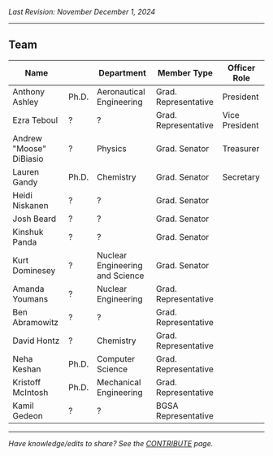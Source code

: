 _Last Revision: November December 1, 2024_

---

## Team

| Name                    |       | Department                      | Member Type          | Officer Role   |
| ----------------------- | ----- | ------------------------------- | -------------------- | -------------- |
| Anthony Ashley          | Ph.D. | Aeronautical Engineering        | Grad. Representative | President      |
| Ezra Teboul             | ?     | ?                               | Grad. Representative | Vice President |
| Andrew "Moose" DiBiasio | ?     | Physics                         | Grad. Senator        | Treasurer      |
| Lauren Gandy            | Ph.D. | Chemistry                       | Grad. Senator        | Secretary      |
| Heidi Niskanen          | ?     | ?                               | Grad. Senator        |                |
| Josh Beard              | ?     | ?                               | Grad. Senator        |                |
| Kinshuk Panda           | ?     | ?                               | Grad. Senator        |                |
| Kurt Dominesey          | ?     | Nuclear Engineering and Science | Grad. Senator        |                |
| Amanda Youmans          | ?     | Nuclear Engineering             | Grad. Representative |                |
| Ben Abramowitz          | ?     | ?                               | Grad. Representative |                |
| David Hontz             | ?     | Chemistry                       | Grad. Representative |                |
| Neha Keshan             | Ph.D. | Computer Science                | Grad. Representative |                |
| Kristoff McIntosh       | Ph.D. | Mechanical Engineering          | Grad. Representative |                |
| Kamil Gedeon            | ?     | ?                               | BGSA Representative  |                |



---
_Have knowledge/edits to share? See the [CONTRIBUTE](../../../CONTRIBUTE.md) page._